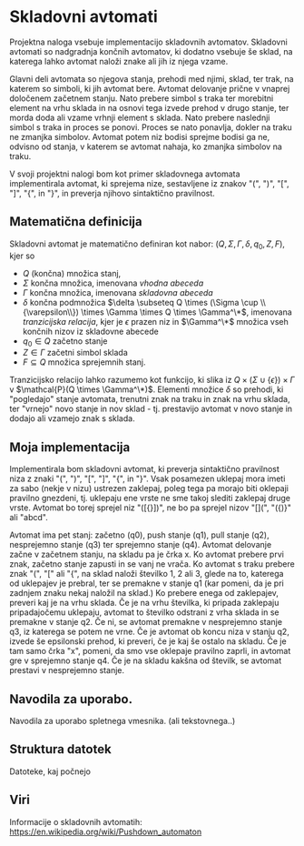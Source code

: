 # Skladovni avtomati

Projektna naloga vsebuje implementacijo skladovnih avtomatov. Skladovni avtomati so nadgradnja končnih avtomatov, ki dodatno vsebuje še sklad, na katerega lahko avtomat naloži znake ali jih iz njega vzame. 

Glavni deli avtomata so njegova stanja, prehodi med njimi, sklad, ter trak, na katerem so simboli, ki jih avtomat bere. Avtomat delovanje prične v vnaprej določenem začetnem stanju. Nato prebere simbol s traka ter morebitni element na vrhu sklada in na osnovi tega izvede prehod v drugo stanje, ter morda doda ali vzame vrhnji element s sklada. Nato prebere naslednji simbol s traka in proces se ponovi. Proces se nato ponavlja, dokler na traku ne zmanjka simbolov. Avtomat potem niz bodisi sprejme bodisi ga ne, odvisno od stanja, v katerem se avtomat nahaja, ko zmanjka simbolov na traku.

V svoji projektni nalogi bom kot primer skladovnega avtomata implementirala avtomat, ki sprejema nize, sestavljene iz znakov "(", ")", "[", "]", "{", in "}", in preverja njihovo sintaktično pravilnost. 

## Matematična definicija

Skladovni avtomat je matematično definiran kot nabor: $(Q, \Sigma, \Gamma, \delta, q_0, Z, F)$, kjer so

- $Q$ (končna) množica stanj,
- $\Sigma$ končna množica, imenovana *vhodna abeceda*
- $\Gamma$ končna množica, imenovana *skladovna abeceda*
- $\delta$ končna podmnožica $\delta \subseteq Q \times (\Sigma \cup \\{\varepsilon\\}) \times \Gamma \times Q \times \Gamma^\*$, imenovana *tranzicijska relacija*, kjer je $\epsilon$ prazen niz in $\Gamma^\*$ množica vseh končnih nizov iz skladovne abecede
- $q_0 \in Q$ začetno stanje
- $Z \in \Gamma$ začetni simbol sklada
- $F \subseteq Q$ množica sprejemnih stanj.

Tranzicijsko relacijo lahko razumemo kot funkcijo, ki slika iz $Q \times (\Sigma \cup \{\epsilon\}) \times \Gamma$ v $\mathcal{P}(Q \times \Gamma^\*)$. Elementi množice $\delta$ so prehodi, ki "pogledajo" stanje avtomata, trenutni znak na traku in znak na vrhu sklada, ter "vrnejo" novo stanje in nov sklad - tj. prestavijo avtomat v novo stanje in dodajo ali vzamejo znak s sklada. 

## Moja implementacija

Implementirala bom skladovni avtomat, ki preverja sintaktično pravilnost niza z znaki "(", ")", "[", "]", "{", in "}". 
Vsak posamezen uklepaj mora imeti za sabo (nekje v nizu) ustrezen zaklepaj, poleg tega pa morajo biti oklepaji pravilno gnezdeni, tj. uklepaju ene vrste ne sme takoj slediti zaklepaj druge vrste. Avtomat bo torej sprejel niz "([{}])", ne bo pa sprejel nizov "[](", "({)}" ali "abcd".

Avtomat ima pet stanj: začetno (q0), push stanje (q1), pull stanje (q2), nesprejemno stanje (q3) ter sprejemno stanje (q4). Avtomat delovanje začne v začetnem stanju, na skladu pa je črka x. Ko avtomat prebere prvi znak, začetno stanje zapusti in se vanj ne vrača. Ko avtomat s traku prebere znak "(", "[" ali "{", na sklad naloži številko 1, 2 ali 3, glede na to, katerega od uklepajev je prebral, ter se premakne v stanje q1 (kar pomeni, da je pri zadnjem znaku nekaj naložil na sklad.) Ko prebere enega od zaklepajev, preveri kaj je na vrhu sklada. Če je na vrhu številka, ki pripada zaklepaju pripadajočemu uklepaju, avtomat to številko odstrani z vrha sklada in se premakne v stanje q2. Če ni, se avtomat premakne v nesprejemno stanje q3, iz katerega se potem ne vrne. Če je avtomat ob koncu niza v stanju q2, izvede še epsilonski prehod, ki preveri, če je kaj še ostalo na skladu. Če je tam samo črka "x", pomeni, da smo vse oklepaje pravilno zaprli, in avtomat gre v sprejemno stanje q4. Če je na skladu kakšna od številk, se avtomat prestavi v nesprejemno stanje.

## Navodila za uporabo.

Navodila za uporabo spletnega vmesnika. (ali tekstovnega..)

## Struktura datotek

Datoteke, kaj počnejo

## Viri

Informacije o skladovnih avtomatih: https://en.wikipedia.org/wiki/Pushdown_automaton


